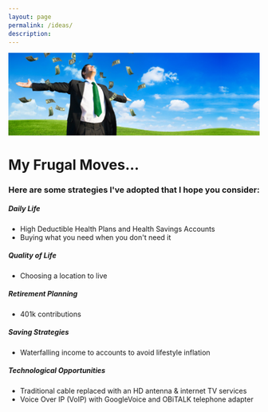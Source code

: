 ```yaml
---
layout: page
permalink: /ideas/
description: 
---
```


![Show me the Money](/images/list_banner.jpg "Show me the Money Screenshot")

# My Frugal Moves...

### Here are some strategies I've adopted that I hope you consider:

##### Daily Life

* High Deductible Health Plans and Health Savings Accounts
* Buying what you need when you don't need it

##### Quality of Life

* Choosing a location to live

##### Retirement Planning

* 401k contributions

##### Saving Strategies

* Waterfalling income to accounts to avoid lifestyle inflation

##### Technological Opportunities

* Traditional cable replaced with an HD antenna & internet TV services
* Voice Over IP (VoIP) with GoogleVoice and OBiTALK telephone adapter











